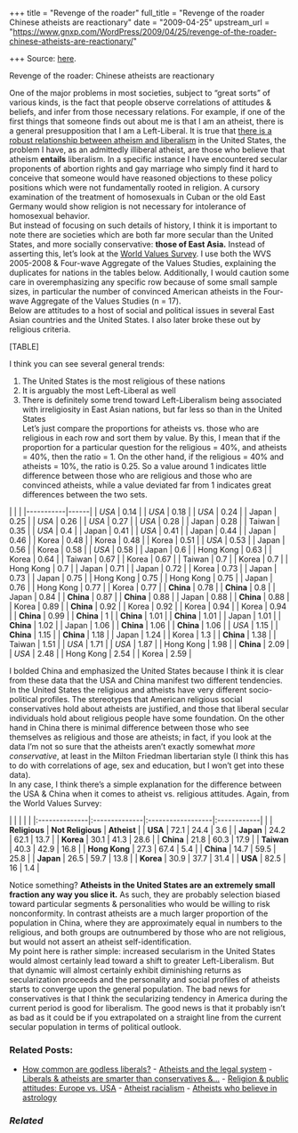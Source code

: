 +++
title = "Revenge of the roader"
full_title = "Revenge of the roader Chinese atheists are reactionary"
date = "2009-04-25"
upstream_url = "https://www.gnxp.com/WordPress/2009/04/25/revenge-of-the-roader-chinese-atheists-are-reactionary/"

+++
Source: [here](https://www.gnxp.com/WordPress/2009/04/25/revenge-of-the-roader-chinese-atheists-are-reactionary/).

Revenge of the roader: Chinese atheists are reactionary

One of the major problems in most societies, subject to “great sorts” of various kinds, is the fact that people observe correlations of attitudes & beliefs, and infer from those necessary relations. For example, if one of the first things that someone finds out about me is that I am an atheist, there is a general presupposition that I am a Left-Liberal. It is true that [there is a robust relationship between atheism and liberalism](https://inductivist.blogspot.com/2009/04/education-does-not-explain-link-between.html) in the United States, the problem I have, as an admittedly illiberal atheist, are those who believe that atheism **entails** liberalism. In a specific instance I have encountered secular proponents of abortion rights and gay marriage who simply find it hard to conceive that someone would have reasoned objections to these policy positions which were not fundamentally rooted in religion. A cursory examination of the treatment of homosexuals in Cuban or the old East Germany would show religion is not necessary for intolerance of homosexual behavior.  
But instead of focusing on such details of history, I think it is important to note there are societies which are both far more secular than the United States, and more socially conservative: **those of East Asia.** Instead of asserting this, let’s look at the [World Values Survey](http://www.worldvaluessurvey.org/). I use both the WVS 2005-2008 & Four-wave Aggregate of the Values Studies, explaining the duplicates for nations in the tables below. Additionally, I would caution some care in overemphasizing any specific row because of some small sample sizes, in particular the number of convinced American atheists in the Four-wave Aggregate of the Values Studies (n = 17).  
Below are attitudes to a host of social and political issues in several East Asian countries and the United States. I also later broke these out by religious criteria.

[TABLE]

I think you can see several general trends:  
1) The United States is the most religious of these nations  
2) It is arguably the most Left-Liberal as well  
3) There is definitely some trend toward Left-Liberalism being associated with irreligiosity in East Asian nations, but far less so than in the United States  
Let’s just compare the proportions for atheists vs. those who are religious in each row and sort them by value. By this, I mean that if the proportion for a particular question for the religious = 40%, and atheists = 40%, then the ratio = 1. On the other hand, if the religious = 40% and atheists = 10%, the ratio is 0.25. So a value around 1 indicates little difference between those who are religious and those who are convinced atheists, while a value deviated far from 1 indicates great differences between the two sets.

|           |      | |-----------|------| | *USA*     | 0.14 | | *USA*     | 0.18 | | *USA*     | 0.24 | | Japan     | 0.25 | | *USA*     | 0.26 | | *USA*     | 0.27 | | *USA*     | 0.28 | | Japan     | 0.28 | | Taiwan    | 0.35 | | *USA*     | 0.4  | | Japan     | 0.41 | | *USA*     | 0.41 | | Japan     | 0.44 | | Japan     | 0.46 | | Korea     | 0.48 | | Korea     | 0.48 | | Korea     | 0.51 | | *USA*     | 0.53 | | Japan     | 0.56 | | Korea     | 0.58 | | *USA*     | 0.58 | | Japan     | 0.6  | | Hong Kong | 0.63 | | Korea     | 0.64 | | Taiwan    | 0.67 | | Korea     | 0.67 | | Taiwan    | 0.7  | | Korea     | 0.7  | | Hong Kong | 0.7  | | Japan     | 0.71 | | Japan     | 0.72 | | Korea     | 0.73 | | Japan     | 0.73 | | Japan     | 0.75 | | Hong Kong | 0.75 | | Hong Kong | 0.75 | | Japan     | 0.76 | | Hong Kong | 0.77 | | Korea     | 0.77 | | **China** | 0.78 | | **China** | 0.8  | | Japan     | 0.84 | | **China** | 0.87 | | **China** | 0.88 | | Japan     | 0.88 | | **China** | 0.88 | | Korea     | 0.89 | | **China** | 0.92 | | Korea     | 0.92 | | Korea     | 0.94 | | Korea     | 0.94 | | **China** | 0.99 | | **China** | 1    | | **China** | 1.01 | | **China** | 1.01 | | Japan     | 1.01 | | **China** | 1.02 | | Japan     | 1.06 | | **China** | 1.06 | | **China** | 1.06 | | *USA*     | 1.15 | | **China** | 1.15 | | **China** | 1.18 | | Japan     | 1.24 | | Korea     | 1.3  | | **China** | 1.38 | | Taiwan    | 1.51 | | *USA*     | 1.71 | | *USA*     | 1.87 | | Hong Kong | 1.98 | | **China** | 2.09 | | *USA*     | 2.48 | | Hong Kong | 2.54 | | Korea     | 2.59 |

I bolded China and emphasized the United States because I think it is clear from these data that the USA and China manifest two different tendencies. In the United States the religious and atheists have very different socio-political profiles. The stereotypes that American religious social conservatives hold about atheists are justified, and those that liberal secular individuals hold about religious people have some foundation. On the other hand in China there is minimal difference between those who see themselves as religious and those are atheists; in fact, if you look at the data I’m not so sure that the atheists aren’t exactly somewhat *more conservative*, at least in the Milton Friedman libertarian style (I think this has to do with correlations of age, sex and education, but I won’t get into these data).  
In any case, I think there’s a simple explanation for the difference between the USA & China when it comes to atheist vs. religious attitudes. Again, from the World Values Survey:

|               |               |                   |             | |:--------------|:--------------|:------------------|:------------| |               | **Religious** | **Not Religious** | **Atheist** | | **USA**       | 72.1          | 24.4              | 3.6         | | **Japan**     | 24.2          | 62.1              | 13.7        | | **Korea**     | 30.1          | 41.3              | 28.6        | | **China**     | 21.8          | 60.3              | 17.9        | | **Taiwan**    | 40.3          | 42.9              | 16.8        | | **Hong Kong** | 27.3          | 67.4              | 5.4         | | **China**     | 14.7          | 59.5              | 25.8        | | **Japan**     | 26.5          | 59.7              | 13.8        | | **Korea**     | 30.9          | 37.7              | 31.4        | | **USA**       | 82.5          | 16                | 1.4         |

Notice something? **Atheists in the United States are an extremely small fraction any way you slice it.** As such, they are probably selection biased toward particular segments & personalities who would be willing to risk nonconformity. In contrast atheists are a much larger proportion of the population in China, where they are approximately equal in numbers to the religious, and both groups are outnumbered by those who are not religious, but would not assert an atheist self-identification.  
My point here is rather simple: increased secularism in the United States would almost certainly lead toward a shift to greater Left-Liberalism. But that dynamic will almost certainly exhibit diminishing returns as secularization proceeds and the personality and social profiles of atheists starts to converge upon the general population. The bad news for conservatives is that I think the secularizing tendency in America during the current period is good for liberalism. The good news is that it probably isn’t as bad as it could be if you extrapolated on a straight line from the current secular population in terms of political outlook.

### Related Posts:

- [How common are godless
  liberals?](https://www.gnxp.com/WordPress/2012/02/24/how-common-are-godless-liberals/) - [Atheists and the legal
  system](https://www.gnxp.com/WordPress/2010/03/25/atheists-the-legal-system/) - [Liberals & atheists are smarter than conservatives
  &…](https://www.gnxp.com/WordPress/2010/02/25/liberals-atheists-are-smarter-than-conservatives-very-religious-but-why/) - [Religion & public attitudes: Europe vs.
  USA](https://www.gnxp.com/WordPress/2008/05/22/religion-public-attitudes-europe-vs-usa/) - [Atheist
  racialism](https://www.gnxp.com/WordPress/2006/05/14/atheist-racialism/) - [Atheists who believe in
  astrology](https://www.gnxp.com/WordPress/2008/01/23/atheists-who-believe-in-astrology/)

### *Related*

[](https://www.addtoany.com/add_to/facebook?linkurl=https%3A%2F%2Fwww.gnxp.com%2FWordPress%2F2009%2F04%2F25%2Frevenge-of-the-roader-chinese-atheists-are-reactionary%2F&linkname=Revenge%20of%20the%20roader%3A%20Chinese%20atheists%20are%20reactionary "Facebook")[](https://www.addtoany.com/add_to/twitter?linkurl=https%3A%2F%2Fwww.gnxp.com%2FWordPress%2F2009%2F04%2F25%2Frevenge-of-the-roader-chinese-atheists-are-reactionary%2F&linkname=Revenge%20of%20the%20roader%3A%20Chinese%20atheists%20are%20reactionary "Twitter")[](https://www.addtoany.com/add_to/email?linkurl=https%3A%2F%2Fwww.gnxp.com%2FWordPress%2F2009%2F04%2F25%2Frevenge-of-the-roader-chinese-atheists-are-reactionary%2F&linkname=Revenge%20of%20the%20roader%3A%20Chinese%20atheists%20are%20reactionary "Email")[](https://www.addtoany.com/share)
